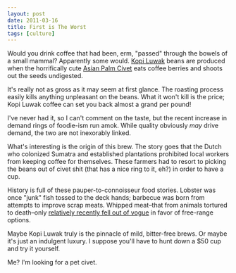 ```yaml
---
layout: post
date: 2011-03-16
title: First is The Worst
tags: [culture]
---
```

Would you drink coffee that had been, erm, "passed" through the bowels of a small mammal? Apparently some would. [Kopi Luwak][1] beans are produced when the horrifically cute [Asian Palm Civet][2] eats coffee berries and shoots out the seeds undigested.

It's really not as gross as it may seem at first glance. The roasting process easily kills anything unpleasant on the beans. What it won't kill is the price; Kopi Luwak coffee can set you back almost a grand per pound!

I've never had it, so I can't comment on the taste, but the recent increase in demand rings of foodie-ism run amok. While quality obviously _may_ drive demand, the two are not inexorably linked. 

What's interesting is the origin of this brew. The story goes that the Dutch who colonized Sumatra and established plantations prohibited local workers from keeping coffee for themselves. These farmers had to resort to picking the beans out of civet shit (that has a nice ring to it, eh?) in order to have a cup.

History is full of these pauper-to-connoisseur food stories. Lobster was once "junk" fish tossed to the deck hands; barbecue was born from attempts to improve scrap meats. Whipped meat–that from animals tortured to death–only [relatively recently fell out of vogue][3] in favor of free-range options.

Maybe Kopi Luwak truly is the pinnacle of mild, bitter-free brews. Or maybe it's just an indulgent luxury. I suppose you'll have to hunt down a $50 cup and try it yourself.

Me? I'm looking for a pet civet.

[1]: http://www.coffeeclubnetwork.com/redes/form/post?pub_id=1375
[2]: http://en.wikipedia.org/wiki/Asian_Palm_Civet
[3]: http://www.theatlantic.com/magazine/print/2011/03/the-moral-crusade-against-foodies/8370/